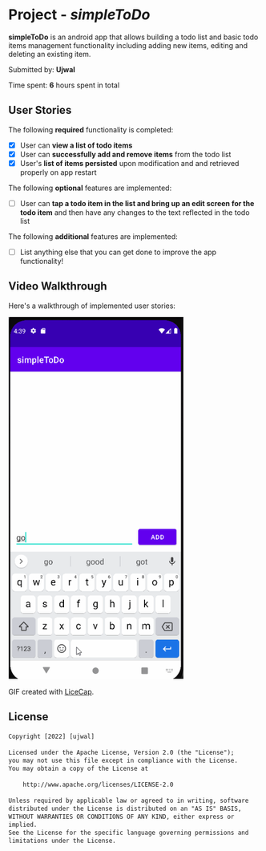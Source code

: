 # Project - *simpleToDo*

**simpleToDo** is an android app that allows building a todo list and basic todo items management functionality including adding new items, editing and deleting an existing item.

Submitted by: **Ujwal**

Time spent: **6** hours spent in total

## User Stories

The following **required** functionality is completed:

* [x] User can **view a list of todo items**
* [x] User can **successfully add and remove items** from the todo list
* [x] User's **list of items persisted** upon modification and and retrieved properly on app restart

The following **optional** features are implemented:

* [ ] User can **tap a todo item in the list and bring up an edit screen for the todo item** and then have any changes to the text reflected in the todo list

The following **additional** features are implemented:

* [ ] List anything else that you can get done to improve the app functionality!

## Video Walkthrough

Here's a walkthrough of implemented user stories:

<img src='./appgif.gif' title='Video Walkthrough' width='350px' height='auto' alt='Video Walkthrough' />

GIF created with [LiceCap](http://www.cockos.com/licecap/).

<!-- ## Notes -->

<!-- Describe any challenges encountered while building the app. -->

## License

    Copyright [2022] [ujwal]

    Licensed under the Apache License, Version 2.0 (the "License");
    you may not use this file except in compliance with the License.
    You may obtain a copy of the License at

        http://www.apache.org/licenses/LICENSE-2.0

    Unless required by applicable law or agreed to in writing, software
    distributed under the License is distributed on an "AS IS" BASIS,
    WITHOUT WARRANTIES OR CONDITIONS OF ANY KIND, either express or implied.
    See the License for the specific language governing permissions and
    limitations under the License.
